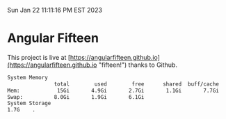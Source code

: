 Sun Jan 22 11:11:16 PM EST 2023

# Angular Fifteen


This project is live at [https://angularfifteen.github.io](https://angularfifteen.github.io "fifteen!") thanks to Github.

```bash
System Memory
               total        used        free      shared  buff/cache   available
Mem:            15Gi       4.9Gi       2.7Gi       1.1Gi       7.7Gi       8.9Gi
Swap:          8.0Gi       1.9Gi       6.1Gi
System Storage
1.7G	.
```
